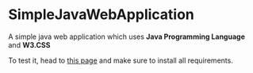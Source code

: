 # SimpleJavaWebApplication
A simple java web application which uses **Java Programming Language** and **W3.CSS**

To test it, head to [this page](http://tomcat.apache.org/tomcat-8.5-doc/RUNNING.txt) and make sure to install all requirements.
